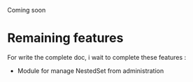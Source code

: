 Coming soon

# Remaining features 

For write the complete doc, i wait to complete these features :

* Module for manage NestedSet from administration 